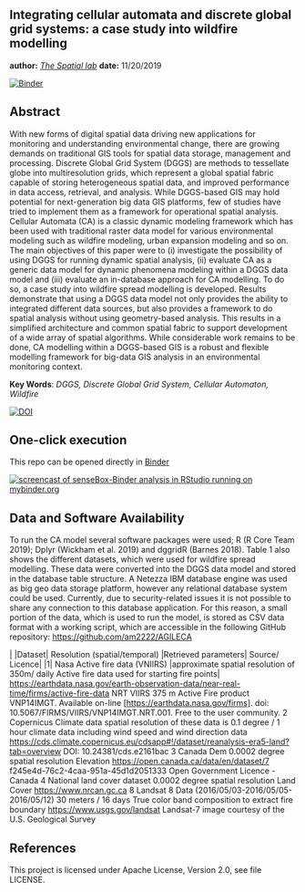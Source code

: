 
Integrating cellular automata and discrete global grid systems: a case study into wildfire modelling
---

**author:** [_The Spatial lab_](https://www.thespatiallab.org)
**date:** 11/20/2019


[![Binder](https://mybinder.org/badge_logo.svg)](https://mybinder.org/v2/gh/am2222/AGILECA.git/master)



## Abstract

With new forms of digital spatial data driving new applications for monitoring and understanding environmental change, there are growing demands on traditional GIS tools for spatial data storage, management and processing. Discrete Global Grid System (DGGS) are methods to tessellate globe into multiresolution grids, which represent a global spatial fabric capable of storing heterogeneous spatial data, and improved performance in data access, retrieval, and analysis. While DGGS-based GIS may hold potential for next-generation big data GIS platforms, few of studies have tried to implement them as a framework for operational spatial analysis. Cellular Automata (CA) is a classic dynamic modeling framework which has been used with traditional raster data model for various environmental modeling such as wildfire modeling, urban expansion modeling and so on. The main objectives of this paper were to (i) investigate the possibility of using DGGS for running dynamic spatial analysis, (ii) evaluate CA as a generic data model for dynamic phenomena modeling within a DGGS data model and (iii) evaluate an in-database approach for CA modelling. To do so, a case study into wildfire spread modelling is developed. Results demonstrate that using a DGGS data model not only provides the ability to integrated different data sources, but also provides a framework to do spatial analysis without using geometry-based analysis. This results in a simplified architecture and common spatial fabric to support development of a wide array of spatial algorithms. While considerable work remains to be done, CA modelling within a DGGS-based GIS is a robust and flexible modelling framework for big-data GIS analysis in an environmental monitoring context.

**Key Words**: _DGGS, Discrete Global Grid System, Cellular Automaton, Wildfire_ 

[![DOI](https://zenodo.org/badge/228503632.svg)](https://zenodo.org/badge/latestdoi/228503632)


## One-click execution

This repo can be opened directly in [Binder](https://mybinder.org/)

[![screencast of senseBox-Binder analysis in RStudio running on mybinder.org](https://media.giphy.com/media/l49JRjO65S0WQ1Kyk/giphy.gif)](https://mybinder.org/v2/gh/am2222/AGILECA/bfe6c0e184111dfe5460f34d0b9b2520e3ad9516)

## Data and Software Availability

To run the CA model several software packages were used; R (R Core Team 2019); Dplyr (Wickham et al. 2019) and dggridR (Barnes 2018). Table 1 also shows the different datasets, which were used for wildfire spread modelling. These data were converted into the DGGS data model and stored in the database table structure. A Netezza IBM database engine was used as big geo data storage platform, however any relational database system could be used. Currently, due to security-related issues it is not possible to share any connection to this database application. For this reason, a small portion of the data, which is used to run the model, is stored as CSV data format with a working script, which are accessible in the following GitHub repository: https://github.com/am2222/AGILECA

|	|Dataset|	Resolution (spatial/temporal)	|Retrieved parameters|	Source/ Licence|
|1|	Nasa Active fire data (VNIIRS)	|approximate spatial resolution of 350m/ daily 	Active fire data used for starting fire points|	https://earthdata.nasa.gov/earth-observation-data/near-real-time/firms/active-fire-data
NRT VIIRS 375 m Active Fire product VNP14IMGT. Available on-line [https://earthdata.nasa.gov/firms]. doi: 10.5067/FIRMS/VIIRS/VNP14IMGT.NRT.001.
Free to the user community.
2	Copernicus Climate data	spatial resolution of these data is 0.1 degree / 1 hour	climate data including  wind speed and wind direction data	https://cds.climate.copernicus.eu/cdsapp#!/dataset/reanalysis-era5-land?tab=overview
DOI: 10.24381/cds.e2161bac
3	Canada Dem	0.0002 degree spatial resolution	Elevation	https://open.canada.ca/data/en/dataset/7
f245e4d-76c2-4caa-951a-45d1d2051333
Open Government Licence - Canada
4	National land cover dataset	0.0002 degree spatial resolution	Land Cover	https://www.nrcan.gc.ca
8	Landsat 8 Data
(2016/05/03-2016/05/05-2016/05/12)	30 meters / 16 days	True color band composition to extract fire boundary	https://www.usgs.gov/landsat
Landsat-7 image courtesy of the U.S. Geological Survey

## References

This project is licensed under Apache License, Version 2.0, see file LICENSE.
